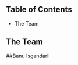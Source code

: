 Table of Contents
-----------------------------------------------------------------------------------------------------------------------------------------------------------------------------------
- The Team


The Team
-----------------------------------------------------------------------------------------------------------------------------------------------------------------------
##Banu Isgandarli

